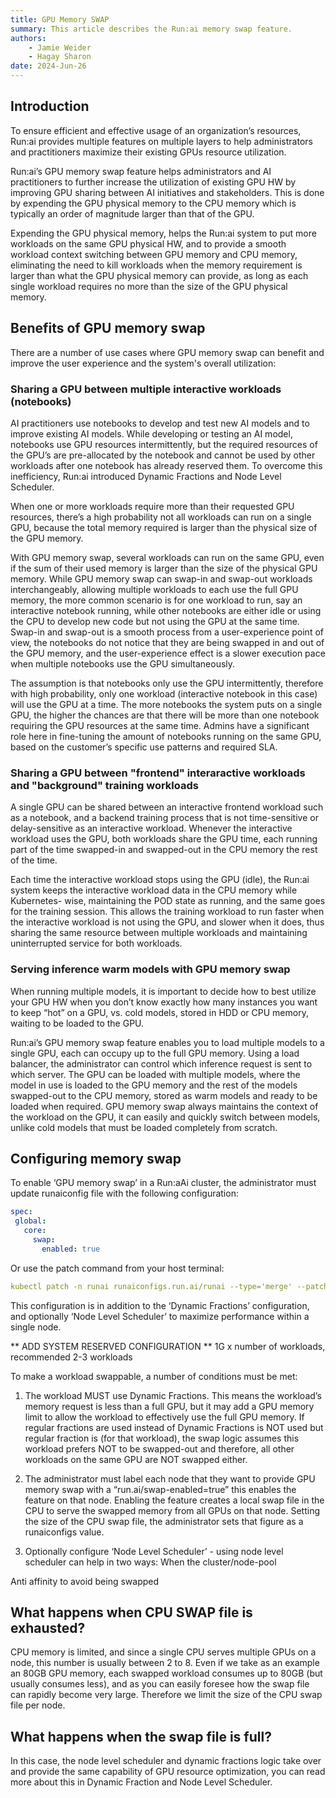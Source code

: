 ```yaml
---
title: GPU Memory SWAP
summary: This article describes the Run:ai memory swap feature.
authors:
    - Jamie Weider
    - Hagay Sharon
date: 2024-Jun-26
---
```


## Introduction

To ensure efficient and effective usage of an organization’s resources, Run:ai provides multiple features on multiple layers to help administrators and practitioners maximize their existing GPUs resource utilization.

Run:ai’s GPU memory swap feature helps administrators and AI practitioners to further increase the utilization of existing GPU HW by improving GPU sharing between AI initiatives and stakeholders. This is done by expending the GPU physical memory to the CPU memory which is typically an order of magnitude larger than that of the GPU.

Expending the GPU physical memory, helps the Run:ai system to put more workloads on the same GPU physical HW, and to provide a smooth workload context switching between GPU memory and CPU memory, eliminating the need to kill workloads when the memory requirement is larger than what the GPU physical memory can provide, as long as each single workload requires no more than the size of the GPU physical memory.

## Benefits of GPU memory swap

There are a number of use cases where GPU memory swap can benefit and improve the user experience and the system's overall utilization:

### Sharing a GPU between multiple interactive workloads (notebooks)

AI practitioners use notebooks to develop and test new AI models and to improve existing AI models. While developing or testing an AI model, notebooks use GPU resources intermittently, but the required resources of the GPU’s are pre-allocated by the notebook and cannot be used by other workloads after one notebook has already reserved them. To overcome this inefficiency, Run:ai introduced Dynamic Fractions and Node Level Scheduler. 

When one or more workloads require more than their requested GPU resources, there’s a high probability not all workloads can run on a single GPU, because the total memory required is larger than the physical size of the GPU memory. 

With GPU memory swap, several workloads can run on the same GPU, even if the sum of their used memory is larger than the size of the physical GPU memory. While GPU memory swap can swap-in and swap-out workloads interchangeably, allowing multiple workloads to each use the full GPU memory, the more common scenario is for one workload to run, say an interactive notebook running, while other notebooks are either idle or using the CPU to develop new code but not using the GPU at the same time. Swap-in and swap-out is a smooth process from a user-experience point of view, the notebooks do not notice that they are being swapped in and out of the GPU memory, and the user-experience effect is a slower execution pace when multiple notebooks use the GPU simultaneously. 

The assumption is that notebooks only use the GPU intermittently, therefore with high probability, only one workload (interactive notebook in this case) will use the GPU at a time. The more notebooks the system puts on a single GPU, the higher the chances are that there will be more than one notebook requiring the GPU resources at the same time. Admins have a significant role here in fine-tuning the amount of notebooks running on the same GPU, based on the customer’s specific use patterns and required SLA.

### Sharing a GPU between "frontend" interaractive workloads and "background" training workloads

A single GPU can be shared between an interactive frontend workload such as a notebook, and a backend training process that is not time-sensitive or delay-sensitive as an interactive workload. Whenever the interactive workload uses the GPU, both workloads share the GPU time, each running part of the time swapped-in and swapped-out in the CPU memory the rest of the time. 

Each time the interactive workload stops using the GPU (idle), the Run:ai system keeps the interactive workload data in the CPU memory while Kubernetes- wise, maintaining the POD state as running, and the same goes for the training session. This allows the training workload to run faster when the interactive workload is not using the GPU, and slower when it does, thus sharing the same resource between multiple workloads and maintaining uninterrupted service for both workloads.

### Serving inference warm models with GPU memory swap

When running multiple models, it is important to decide how to best utilize your GPU HW when you don’t know exactly how many instances you want to keep “hot” on a GPU, vs. cold models, stored in HDD or CPU memory, waiting to be loaded to the GPU. 

Run:ai’s GPU memory swap feature enables you to load multiple models to a single GPU, each can occupy up to the full GPU memory. Using a load balancer, the administrator can control which inference request is sent to which server. The GPU can be loaded with multiple models, where the model in use is loaded to the GPU memory and the rest of the models swapped-out to the CPU memory, stored as warm models and ready to be loaded when required. GPU memory swap always maintains the context of the workload on the GPU, it can easily and quickly switch between models, unlike cold models that must be loaded completely from scratch.

## Configuring memory swap

To enable ‘GPU memory swap’ in a Run:aAi cluster, the administrator must update runaiconfig file with the following configuration:

``` yaml
spec: 
 global: 
   core: 
     swap:
       enabled: true
```

Or use the patch command from your host terminal:

``` yaml
kubectl patch -n runai runaiconfigs.run.ai/runai --type='merge' --patch '{"spec":{"global":{"core":{"swap":{"enabled": true}}}}}'
```

This configuration is in addition to the ‘Dynamic Fractions’ configuration, and optionally ‘Node Level Scheduler’ to maximize performance within a single node.

** ADD SYSTEM RESERVED CONFIGURATION ** 1G x number of workloads, recommended 2-3 workloads

To make a workload swappable, a number of conditions must be met:

1. The workload MUST use Dynamic Fractions. This means the workload’s memory request is less than a full GPU, but it may add a GPU memory limit to allow the workload to effectively use the full GPU memory. If regular fractions are used instead of Dynamic Fractions is NOT used but regular fraction is (for that workload), the swap logic assumes this workload prefers NOT to be swapped-out and therefore, all other workloads on the same GPU are NOT swapped either.

2. The administrator must label each node that they want to provide GPU memory swap with a “run.ai/swap-enabled=true” this enables the feature on that node. Enabling the feature creates a local swap file in the CPU to serve the swapped memory from all GPUs on that node. Setting the size of the CPU swap file, the administrator sets that figure as a runaiconfigs value.

3. Optionally configure ‘Node Level Scheduler’ - using node level scheduler can help in two ways:
When the cluster/node-pool 

Anti affinity to avoid being swapped

## What happens when CPU SWAP file is exhausted?
CPU memory is limited, and since a single CPU serves multiple GPUs on a node, this number is usually between 2 to 8. Even if we take as an example an 80GB GPU memory, each swapped workload consumes up to 80GB (but usually consumes less), and as you can easily foresee how the swap file can rapidly become very large. Therefore we limit the size of the CPU swap file per node. 

## What happens when the swap file is full? 
In this case, the node level scheduler and dynamic fractions logic take over and provide the same capability of GPU resource optimization, you can read more about this in Dynamic Fraction and Node Level Scheduler. 

